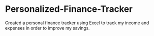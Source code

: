 # Personalized-Finance-Tracker
Created a personal finance tracker using Excel to track my income and expenses in order to improve my savings.
